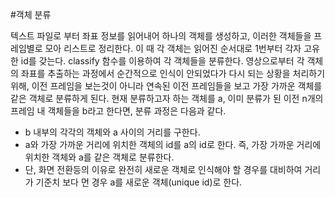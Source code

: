 #객체 분류



텍스트 파일로 부터 좌표 정보를 읽어내어 하나의 객체를 생성하고, 이러한 객체들을 프레임별로 모아 리스트로 정리한다.
이 때 각 객체는 읽어진 순서대로 1번부터 각자 고유한 id를 갖는다.
classify 함수를 이용하여 각 객체들을 분류한다.
영상으로부터 각 객체의 좌표를 추출하는 과정에서 순간적으로 인식이 안되었다가 다시 되는 상황을 처리하기 위해, 이전 프레임을 보는것이 아니라 연속된 이전 프레임들을 보고 가장 가까운 객체를 같은 객체로 분류하게 된다.
현재 분류하고자 하는 객체를 a, 이미 분류가 된 이전 n개의 프레임 내 객체들을 b라고 한다면, 분류 과정은 다음과 같다.
- b 내부의 각각의 객체와 a 사이의 거리를 구한다.
- a와 가장 가까운 거리에 위치한 객체의 id를 a의 id로 한다. 즉, 가장 가까운 거리에 위치한 객체와 a를 같은 객체로 분류한다.
- 단, 화면 전환등의 이유로 완전히 새로운 객체로 인식해야 할 경우를 대비하여 거리가 기준치 보다 먼 경우 a를 새로운 객체(unique id)로 한다. 